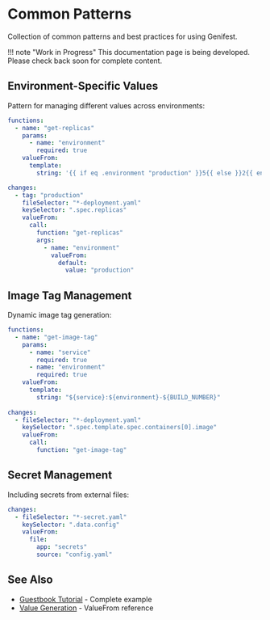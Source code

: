 # Common Patterns

Collection of common patterns and best practices for using Genifest.

!!! note "Work in Progress"
    This documentation page is being developed. Please check back soon for complete content.

## Environment-Specific Values

Pattern for managing different values across environments:

```yaml
functions:
  - name: "get-replicas"
    params:
      - name: "environment"
        required: true
    valueFrom:
      template:
        string: '{{ if eq .environment "production" }}5{{ else }}2{{ end }}'

changes:
  - tag: "production"
    fileSelector: "*-deployment.yaml"
    keySelector: ".spec.replicas"
    valueFrom:
      call:
        function: "get-replicas"
        args:
          - name: "environment"
            valueFrom:
              default:
                value: "production"
```

## Image Tag Management

Dynamic image tag generation:

```yaml
functions:
  - name: "get-image-tag"
    params:
      - name: "service"
        required: true
      - name: "environment"
        required: true
    valueFrom:
      template:
        string: "${service}:${environment}-${BUILD_NUMBER}"
        
changes:
  - fileSelector: "*-deployment.yaml"
    keySelector: ".spec.template.spec.containers[0].image"
    valueFrom:
      call:
        function: "get-image-tag"
```

## Secret Management

Including secrets from external files:

```yaml
changes:
  - fileSelector: "*-secret.yaml"
    keySelector: ".data.config"
    valueFrom:
      file:
        app: "secrets"
        source: "config.yaml"
```

## See Also

- [Guestbook Tutorial](guestbook.md) - Complete example
- [Value Generation](../user-guide/value-generation.md) - ValueFrom reference